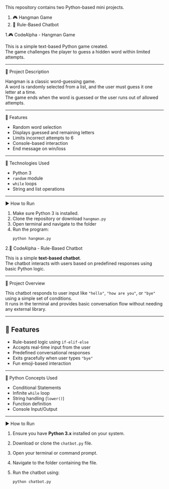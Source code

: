 This repository contains two Python-based mini projects.

1. 🎮 Hangman Game
2. 🤖 Rule-Based Chatbot

 
1.🎮 CodeAlpha - Hangman Game

This is a simple text-based Python game created.  
The game challenges the player to guess a hidden word within limited attempts.

---

 📄 Project Description

Hangman is a classic word-guessing game.  
A word is randomly selected from a list, and the user must guess it one letter at a time.  
The game ends when the word is guessed or the user runs out of allowed attempts.

---

 🚀 Features
- Random word selection
- Displays guessed and remaining letters
- Limits incorrect attempts to 6
- Console-based interaction
- End message on win/loss

---

🔧 Technologies Used
- Python 3
- `random` module
- `while` loops
- String and list operations

---

▶️ How to Run

1. Make sure Python 3 is installed.
2. Clone the repository or download `hangman.py`
3. Open terminal and navigate to the folder
4. Run the program:
   ```bash
   python hangman.py

2.🤖 CodeAlpha - Rule-Based Chatbot

This is a simple **text-based chatbot**.  
The chatbot interacts with users based on predefined responses using basic Python logic.

---

📘 Project Overview

This chatbot responds to user input like `"hello"`, `"how are you"`, or `"bye"` using a simple set of conditions.  
It runs in the terminal and provides basic conversation flow without needing any external library.

---

## 🎯 Features
- Rule-based logic using `if-elif-else`
- Accepts real-time input from the user
- Predefined conversational responses
- Exits gracefully when user types `"bye"`
- Fun emoji-based interaction

---

🧠 Python Concepts Used
- Conditional Statements
- Infinite `while` loop
- String handling (`lower()`)
- Function definition
- Console Input/Output

---

▶️ How to Run

1. Ensure you have **Python 3.x** installed on your system.
2. Download or clone the `chatbot.py` file.
3. Open your terminal or command prompt.
4. Navigate to the folder containing the file.
5. Run the chatbot using:

   ```bash
   python chatbot.py

